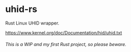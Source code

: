 # uhid-rs

Rust Linux UHID wrapper.

https://www.kernel.org/doc/Documentation/hid/uhid.txt

###### This is a WIP and my first Rust project, so please beware.
